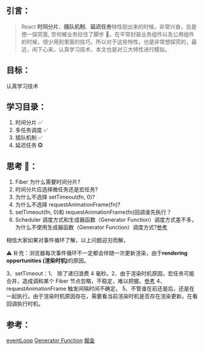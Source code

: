 ## 引言：

> React <b>时间分片</b>、<b>插队机制</b>、<b>延迟任务</b>特性刚出来的时候，非常兴奋，总是想一探究竟, 奈何被业务拉住了脚步 👣。在平常封装业务组件以及公用组件的时候，很少用到里面的技巧，所以对于这些特性，也是非常想探究的，最近，闲下心来，认真学习技术，本文也是对三大特性进行模拟。

## 目标：

认真学习技术

## 学习目录：

1. 时间分片 ✅
2. 多任务调度 ✅
3. 插队机制 ✅
4. 延迟任务 ❎

## 思考 🤔：

1. Fiber 为什么需要时间分片?
2. 时间分片应选择微任务还是宏任务?
3. 为什么不选择 setTimeout(fn, 0)?
4. 为什么不选择 requestAnimationFrame(fn)?
5. setTimeout(fn, 0)和 requestAnimationFrame(fn)回调谁先执行？
6. Scheduler 调度方式和生成器函数（Generator Function）调度方式差不多，为什么不使用生成器函数（Generator Function）调度方式?[参考](https://github.com/facebook/react/issues/7942#issuecomment-254987818)

相信大家如果对事件循环了解，以上问题迎刃而解，

⚠️ 补充：浏览器每次事件循环不一定都会伴随一次更新渲染，由于<b>rendering opportunities (渲染时机)</b>的原因。

3、setTimeout：1、 除了递归浪费 4 毫秒。2、由于渲染时机原因，宏任务可能合并，造成调和某个 Fiber 节点忽略，不稳定，难以把握。[参考](https://github.com/llaurora/KnowledgeNote/blob/master/%E6%B5%8F%E8%A7%88%E5%99%A8%E7%BD%91%E7%BB%9C/Event%20Loop.md)
4、requestAnimationFrame 触发间隔时间不确定。
5、不管谁在前还是后，还是在一起执行。由于渲染时机原因存在，需要看当前渲染时机是否存在渲染更新。在看回调执行时机。

## 参考：

[eventLoop](https://github.com/llaurora/KnowledgeNote/blob/master/%E6%B5%8F%E8%A7%88%E5%99%A8%E7%BD%91%E7%BB%9C/Event%20Loop.md)
[Generator Function](https://github.com/facebook/react/issues/7942#issuecomment-254987818)
[掘金](https://juejin.cn/post/6953804914715803678)
